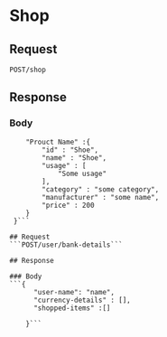 # Shop 

## Request
``` POST/shop ```

## Response

### Body
```{
    "Prouct Name" :{
        "id" : "Shoe",
        "name" : "Shoe",
        "usage" : [
            "Some usage"
        ],
        "category" : "some category",
        "manufacturer" : "some name",
        "price" : 200
    }
 }```

## Request
```POST/user/bank-details```

## Response

### Body
```{
      "user-name": "name",
      "currency-details" : [],
      "shopped-items" :[]
      
    }```
    



